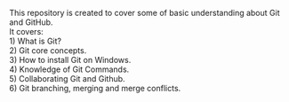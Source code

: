 This repository is created to cover some of basic understanding about Git and GitHub. <br />
It covers:<br />
       1) What is Git?<br />
       2) Git core concepts.<br />
       3) How to install Git on Windows.<br />
       4) Knowledge of Git Commands.<br />
       5) Collaborating Git and Github.<br />
       6) Git branching, merging and merge conflicts.<br />

